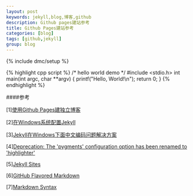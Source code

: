 ```yaml
---
layout: post
keywords: jekyll,blog,博客,github
description: Github pages建站参考
title: Github Pages建站参考
categories: [blog]
tags: [github,jekyll]
group: blog
---
```

{% include dmc/setup %}

{% highlight cpp script %}
/* hello world demo */
#include <stdio.h>
int main(int argc, char **argv)
{
	printf("Hello, World!\n");
	return 0;
}
{% endhighlight %}


####参考

[1][使用Github Pages建独立博客](http://beiyuu.com/github-pages/)

[2][在Windows系统配置Jekyll](http://www.tuicool.com/articles/Fvayai)

[3][Jekyll在Windows下面中文编码问题解决方案](http://www.cnblogs.com/aleda/articles/Jekyll-in-Windows-following-Chinese-encoding-problem-solutions.html)

[4][Deprecation: The 'pygments' configuration option has been renamed to 'highlighter'](https://github.com/mmistakes/hpstr-jekyll-theme/issues/25)

[5][Jekyll Sites](https://github.com/jekyll/jekyll/wiki/Sites)

[6][GitHub Flavored Markdown](https://help.github.com/articles/github-flavored-markdown)

[7][Markdown Syntax](http://daringfireball.net/projects/markdown/syntax)
